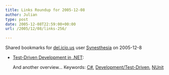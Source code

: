 ```yaml
---
title: Links Roundup for 2005-12-08
author: Julian
type: post
date: 2005-12-08T22:59:00+00:00
url: /2005/12/08/links-256/

---
```

Shared bookmarks for [del.icio.us][1] user  [Synesthesia][2] on 2005-12-8

  * [Test-Driven Development in .NET][3]:
  
    And another overview&#8230; Keywords: [C#][4], [Development/Test-Driven][5], [NUnit][6]

 [1]: https://del.icio.us/
 [2]: https://del.icio.us/synesthesia
 [3]: https://www.codeproject.com/dotnet/tdd_in_dotnet.asp "https://www.codeproject.com/dotnet/tdd_in_dotnet.asp"
 [4]: https://del.icio.us/synesthesia/C#
 [5]: https://del.icio.us/synesthesia/Development/Test-Driven
 [6]: https://del.icio.us/synesthesia/NUnit